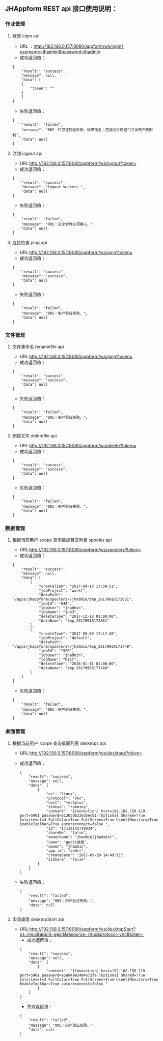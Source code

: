 ## JHAppform REST api 接口使用说明：

###  作业管理

1. 登录 login api

	- URL ：http://192.168.0.157:8080/appform/ws/login?username=jhadmin&password=jhadmin
	- 成功返回值：

	```
	{
	    "result": "success",
	    "message": null,
	    "data": [
		{
		    "token": ""
		}
	    ]
	}
	```
	- 失败返回值：
	```
	{
	    "result": "failed",
	    "message": "002：许可证校验失败。详细信息：已超过许可证中并发用户数限制",
	    "data": null
	}
	```
2. 注销 logout api

	- URL:http://192.168.0.157:8080/appform/ws/logout?token=
	- 成功返回值：
	```
	{
	    "result": "success",
	    "message": "logout success.",
	    "data": null
	}
	```	
	- 失败返回值：
	```
	{
	    "result": "failed",
	    "message": "005：安全令牌必须输入。",
	    "data": null
	}
	```
3. 连接检查 ping api

	- URL:http://192.168.0.157:8080/appform/ws/ping?token=
	- 成功返回值：
	```
	{
	    "result": "success",
	    "message": "success",
	    "data": null
	}
	```
	- 失败返回值：
	```
	{
	    "result": "failed",
	    "message": "005：用户验证失败。",
	    "data": null
	}
	```
### 文件管理

1. 文件重命名 renamefile api

	- URL:http://192.168.0.157:8080/appform/ws/ping?token=
	- 成功返回值：
	```
	{
	    "result": "success",
	    "message": "success",
	    "data": null
	}
	```	
	- 失败返回值：
	```
	{
	    "result": "failed",
	    "message": "005：用户验证失败。",
	    "data": null
	}
	```
2. 删除文件 deletefile api

	- URL:http://192.168.0.157:8080/appform/ws/delete?token=
	- 成功返回值：
	```
	{
	    "result": "success",
	    "message": "success",
	    "data": null
	}
	```	
	- 失败返回值：
	```
	{
	    "result": "failed",
	    "message": "005：用户验证失败。",
	    "data": null
	}
	```

### 数据管理

1. 根据当前用户 scope 查询数据目录列表 spooles api

	- URL:http://192.168.0.157:8080/appform/ws/spoolers?token=
	- 成功返回值：
	```
	{
	    "result": "success",
	    "message": null,
	    "data": [
	        {
	            "createTime": "2017-09-18 17:38:51",
	            "jobProject": "workf",
	            "dataPath": "/apps/jhappform/spoolers//jhadmin/tmp_20170918173851",
	            "jobId": "844",
	            "jobUser": "jhadmin",
	            "jobName": "job3",
	            "deleteTime": "2017-12-18 01:00:00",
	            "dataName": "tmp_20170918173851"
	        },
	        {
	            "createTime": "2017-09-30 17:17:48",
	            "jobProject": "default",
	            "dataPath": "/apps/jhappform/spoolers//jhadmin/tmp_20170930171748",
	            "jobId": "1920",
	            "jobUser": "jhadmin",
	            "jobName": "hist",
	            "deleteTime": "2018-01-11 01:00:00",
	            "dataName": "tmp_20170930171748"
	        }
	    ]
	}
	```	
	- 失败返回值：

	```
	{
	    "result": "failed",
	    "message": "005：用户验证失败。",
	    "data": null
	}
	```


### 桌面管理

1. 根据当前用户 scope 查询桌面列表 desktops api

	- URL:http://192.168.0.157:8080/appform/ws/desktops?token=

	- 成功返回值：
		```
		{
		    "result": "success",
		    "message": null,
		    "data": [
		        {
		            "os": "linux",
		            "protocol": "vnc",
		            "host": "testplus",
		            "status": "running",
		            "content": "[Connection] host=192.168.158.120 port=5901 password=b1203d6326dbec91 [Options] Shared=True ColorLevel=3 FullColor=True FullScreen=True UseAllMonitors=True EnableToolbar=True autoreconnect=false ",
		            "id": "17119141719934",
		            "shareMe": "false",
		            "ownername": "jhadmin(jhadmin)",
		            "name": "gedit桌面",
		            "owner": "jhadmin",
		            "app_id": "gedit",
		            "createDate": "2017-09-29 14:49:11",
		            "isShare": "false"
		        }
		    ]
		}
		```
	- 失败返回值：
		```
		{
		    "result": "failed",
		    "message": "005：用户验证失败。",
		    "data": null
		}
		```
2. 申请桌面 desktopStart api

	- URL:http://192.168.0.157:8080/appform/ws/desktopStart?os=linux&appid=gedit&resource=linux&protocol=vnc&token=
		- 成功返回值：
		```
		{
		    "result": "success",
		    "message": null,
		    "data": [
		        {
		            "content": "[Connection] host=192.168.158.120 port=5901 password=a5a94983494672fa [Options] Shared=True ColorLevel=3 FullColor=True FullScreen=True UseAllMonitors=True EnableToolbar=True autoreconnect=false "
		        }
		    ]
		}
		```	
		- 失败返回值：
		```
		{
		    "result": "failed",
		    "message": "005：用户验证失败。",
		    "data": null
		}
		```

